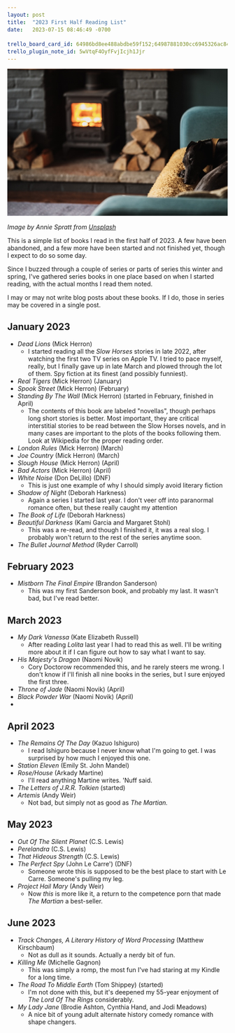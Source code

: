```yaml
---
layout: post
title:  "2023 First Half Reading List"
date:   2023-07-15 08:46:49 -0700

trello_board_card_id: 64986bd8ee488abdbe59f152;64987881030cc6945326ac84
trello_plugin_note_id: 5wVtqF4OyfFvjIcjh1Jjr
---
```


![comfychair-med](/assets/images/annie-spratt-comfychair-med.jpg)

*Image by Annie Spratt from [Unsplash](https://unsplash.com/)*

This is a simple list of books I read in the first half of 2023. A few have been abandoned, and a few more have been started and not finished yet, though I expect to do so some day.

Since I buzzed through a couple of series or parts of series this winter and spring, I've gathered series books in one place based on when I started reading, with the actual months I read them noted.

I may or may not write blog posts about these books. If I do, those in series may be covered in a single post.

## January 2023

- *Dead Lions* (Mick Herron)
	- I started reading all the *Slow Horses* stories in late 2022, after watching the first two TV series on Apple TV. I tried to pace myself, really, but I finally gave up in late March and plowed through the lot of them. Spy fiction at its finest (and possibly funniest).
- *Real Tigers* (Mick Herron) (January)
- *Spook Street* (Mick Herron) (February)
- *Standing By The Wall* (Mick Herron) (started in February, finished in April)
	- The contents of this book are labeled "novellas", though perhaps long short stories is better. Most important, they are critical interstitial stories to be read between the Slow Horses novels, and in many cases are important to the plots of the books following them. Look at Wikipedia for the proper reading order.
- *London Rules* (Mick Herron) (March)
- *Joe Country* (Mick Herron) (March)
- *Slough House* (Mick Herron) (April)
- *Bad Actors* (Mick Herron) (April)
- *White Noise* (Don DeLillo) (DNF)
	- This is just one example of why I should simply avoid literary fiction
- *Shadow of Night* (Deborah Harkness)
	- Again a series I started last year. I don't veer off into paranormal romance often, but these really caught my attention
- *The Book of Life* (Deborah Harkness)
- *Beautiful Darkness* (Kami Garcia and Margaret Stohl)
	- This was a re-read, and though I finished it, it was a real slog. I probably won't return to the rest of the series anytime soon.
- *The Bullet Journal Method* (Ryder Carroll) 

## February 2023

- *Mistborn The Final Empire* (Brandon Sanderson)
	- This was my first Sanderson book, and probably my last. It wasn't bad, but I've read better.

## March 2023

- *My Dark Vanessa* (Kate Elizabeth Russell)
	- After reading *Lolita* last year I had to read this as well. I'll be writing more about it if I can figure out how to say what I want to say.
- *His Majesty's Dragon* (Naomi Novik)
	- Cory Doctorow recommended this, and he rarely steers me wrong. I don't know if I'll finish all nine books in the series, but I sure enjoyed the first three.
- *Throne of Jade* (Naomi Novik) (April)
- *Black Powder War* (Naomi Novik) (April)
- 

## April 2023

- *The Remains Of The Day* (Kazuo Ishiguro)
	- I read Ishiguro because I never know what I'm going to get. I was surprised by how much I enjoyed this one.
- *Station Eleven* (Emily St. John Mandel)
- *Rose/House* (Arkady Martine)
	- I'll read anything Martine writes. 'Nuff said.
- *The Letters of J.R.R. Tolkien* (started)
- *Artemis* (Andy Weir) 
	- Not bad, but simply not as good as *The Martian.*

## May 2023

- *Out Of The Silent Planet* (C.S. Lewis)
- *Perelandra* (C.S. Lewis)
- *That Hideous Strength* (C.S. Lewis)
- *The Perfect Spy* (John Le Carre') (DNF)
	- Someone wrote this is supposed to be the best place to start with Le Carre. Someone's pulling my leg.
- *Project Hail Mary* (Andy Weir)
	- Now *this* is more like it, a return to the competence porn that made *The Martian* a best-seller.

## June 2023

- *Track Changes, A Literary History of Word Processing* (Matthew Kirschbaum)
	- Not as dull as it sounds. Actually a nerdy bit of fun.
- *Killing Me* (Michelle Gagnon)
	- This was simply a romp, the most fun I've had staring at my Kindle for a long time.
- *The Road To Middle Earth* (Tom Shippey) (started)
	- I'm not done with this, but it's deepened my 55-year enjoyment of *The Lord Of The Rings* considerably.
- *My Lady Jane* (Brodie Ashton, Cynthia Hand, and Jodi Meadows)
	- A nice bit of young adult alternate history comedy romance with shape changers. 